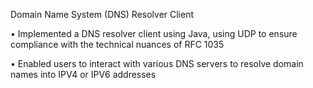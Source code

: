 Domain Name System (DNS) Resolver Client       

•	Implemented a DNS resolver client using Java, using UDP to ensure compliance with the technical nuances of RFC 1035

•	Enabled users to interact with various DNS servers to resolve domain names into IPV4 or IPV6 addresses
